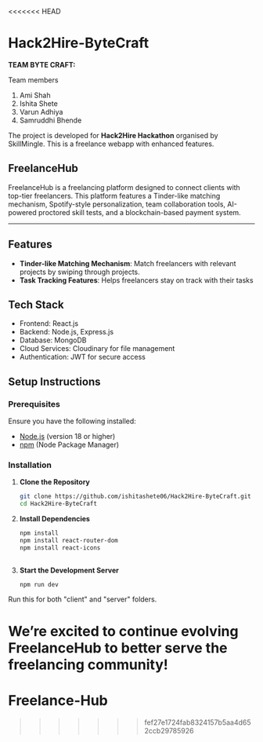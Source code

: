 <<<<<<< HEAD
# Hack2Hire-ByteCraft
**TEAM BYTE CRAFT:**

Team members
1. Ami Shah
2. Ishita Shete
3. Varun Adhiya
4. Samruddhi Bhende

The project is developed for **Hack2Hire Hackathon** organised by SkillMingle. This is a freelance webapp with enhanced features. 

## FreelanceHub

FreelanceHub is a freelancing platform designed to connect clients with top-tier freelancers. This platform features a Tinder-like matching mechanism, Spotify-style personalization, team collaboration tools, AI-powered proctored skill tests, and a blockchain-based payment system.


---

## Features

- **Tinder-like Matching Mechanism**: Match freelancers with relevant projects by swiping through projects.
- **Task Tracking Features**: Helps freelancers stay on track with their tasks

## Tech Stack
- Frontend: React.js
- Backend: Node.js, Express.js
- Database: MongoDB
- Cloud Services: Cloudinary for file management
- Authentication: JWT for secure access

## Setup Instructions

### Prerequisites

Ensure you have the following installed:

- [Node.js](https://nodejs.org/) (version 18 or higher)
- [npm](https://www.npmjs.com/) (Node Package Manager)

### Installation

1. **Clone the Repository**

   ```bash
   git clone https://github.com/ishitashete06/Hack2Hire-ByteCraft.git
   cd Hack2Hire-ByteCraft

2. **Install Dependencies**

   ```bash
   npm install
   npm install react-router-dom
   npm install react-icons
  

3. **Start the Development Server**

   ```bash
   npm run dev
Run this for both "client" and "server" folders.

We’re excited to continue evolving FreelanceHub to better serve the freelancing community!
=======
# Freelance-Hub
>>>>>>> fef27e1724fab8324157b5aa4d652ccb29785926
